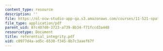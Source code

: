 ```yaml
---
content_type: resource
description: ''
file: https://ol-ocw-studio-app-qa.s3.amazonaws.com/courses/11-521-spatial-database-management-and-advanced-geographic-information-systems-spring-2003/c0977d4aad5c6530f3458b7c3aaef67f_referential_integrity.pdf
file_type: application/pdf
parent_uid: 87c407d0-3723-a739-8b34-f71fccd3a448
resourcetype: Document
title: referential_integrity.pdf
uid: c0977d4a-ad5c-6530-f345-8b7c3aaef67f
---
```

